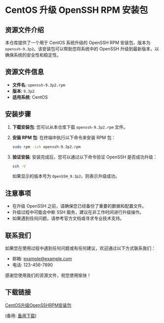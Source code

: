 # CentOS 升级 OpenSSH RPM 安装包

## 资源文件介绍

本仓库提供了一个用于 CentOS 系统升级的 OpenSSH RPM 安装包，版本为 `openssh-9.3p2`。该安装包可以帮助您将系统中的 OpenSSH 升级到最新版本，以确保系统的安全性和稳定性。

## 资源文件信息

- **文件名**: `openssh-9.3p2.rpm`
- **版本**: `9.3p2`
- **适用系统**: CentOS

## 安装步骤

1. **下载安装包**: 
   您可以从本仓库下载 `openssh-9.3p2.rpm` 文件。

2. **安装 RPM 包**:
   在终端中执行以下命令来安装 RPM 包：
   ```bash
   sudo rpm -ivh openssh-9.3p2.rpm
   ```

3. **验证安装**:
   安装完成后，您可以通过以下命令验证 OpenSSH 是否成功升级：
   ```bash
   ssh -V
   ```
   如果显示的版本号为 `OpenSSH_9.3p2`，则表示升级成功。

## 注意事项

- 在升级 OpenSSH 之前，请确保您已经备份了重要的数据和配置文件。
- 升级过程中可能会中断 SSH 服务，建议在非工作时间进行升级操作。
- 如果遇到任何问题，请参考官方文档或寻求专业技术支持。

## 联系我们

如果您在使用过程中遇到任何问题或有任何建议，欢迎通过以下方式联系我们：

- 邮箱: example@example.com
- 电话: 123-456-7890

感谢您使用我们的资源文件，祝您使用愉快！

## 下载链接
[CentOS升级OpenSSHRPM安装包](https://pan.quark.cn/s/9b8f5efbaef3) 

(备用: [备用下载](https://pan.baidu.com/s/1BpldWz8xWN5RJYXGGNHrhA?pwd=1234))
